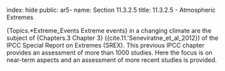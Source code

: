 index: hide
public: ar5-
name: Section 11.3.2.5
title: 11.3.2.5 - Atmospheric Extremes

{Topics.*Extreme_Events Extreme events} in a changing climate are the subject of {Chapters.3 Chapter 3} ({cite.11.'Seneviratne_et_al_2012}) of the IPCC Special Report on Extremes (SREX). This previous IPCC chapter provides an assessment of more than 1000 studies. Here the focus is on near-term aspects and an assessment of more recent studies is provided.
